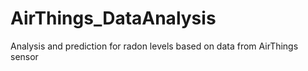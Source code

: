 # AirThings_DataAnalysis
Analysis and prediction for radon levels based on data from AirThings sensor
